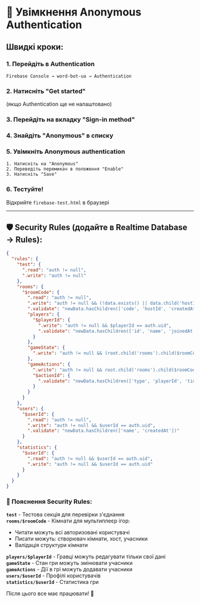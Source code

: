 # 🔐 Увімкнення Anonymous Authentication

## Швидкі кроки:

### 1. Перейдіть в Authentication
```
Firebase Console → word-bot-ua → Authentication
```

### 2. Натисніть "Get started"
(якщо Authentication ще не налаштовано)

### 3. Перейдіть на вкладку "Sign-in method"

### 4. Знайдіть "Anonymous" в списку

### 5. Увімкніть Anonymous authentication
```
1. Натисніть на "Anonymous"
2. Переведіть перемикач в положення "Enable"
3. Натисніть "Save"
```

### 6. Тестуйте!
Відкрийте `firebase-test.html` в браузері

---

## 🛡️ Security Rules (додайте в Realtime Database → Rules):

```json
{
  "rules": {
    "test": {
      ".read": "auth != null",
      ".write": "auth != null"
    },
    "rooms": {
      "$roomCode": {
        ".read": "auth != null",
        ".write": "auth != null && (!data.exists() || data.child('hostId').val() == auth.uid || data.child('players').child(auth.uid).exists())",
        ".validate": "newData.hasChildren(['code', 'hostId', 'createdAt', 'settings', 'gameState', 'players'])",
        "players": {
          "$playerId": {
            ".write": "auth != null && $playerId == auth.uid",
            ".validate": "newData.hasChildren(['id', 'name', 'joinedAt', 'lastSeen', 'status'])"
          }
        },
        "gameState": {
          ".write": "auth != null && (root.child('rooms').child($roomCode).child('hostId').val() == auth.uid || root.child('rooms').child($roomCode).child('players').child(auth.uid).exists())"
        },
        "gameActions": {
          ".write": "auth != null && root.child('rooms').child($roomCode).child('players').child(auth.uid).exists()",
          "$actionId": {
            ".validate": "newData.hasChildren(['type', 'playerId', 'timestamp']) && newData.child('playerId').val() == auth.uid"
          }
        }
      }
    },
    "users": {
      "$userId": {
        ".read": "auth != null",
        ".write": "auth != null && $userId == auth.uid",
        ".validate": "newData.hasChildren(['name', 'createdAt'])"
      }
    },
    "statistics": {
      "$userId": {
        ".read": "auth != null && $userId == auth.uid",
        ".write": "auth != null && $userId == auth.uid"
      }
    }
  }
}
```

### 📝 Пояснення Security Rules:

**`test`** - Тестова секція для перевірки з'єднання  
**`rooms/$roomCode`** - Кімнати для мультиплеєр ігор:
- Читати можуть всі авторизовані користувачі
- Писати можуть: створювач кімнати, хост, учасники
- Валідація структури кімнати

**`players/$playerId`** - Гравці можуть редагувати тільки свої дані  
**`gameState`** - Стан гри можуть змінювати учасники  
**`gameActions`** - Дії в грі можуть додавати учасники  
**`users/$userId`** - Профілі користувачів  
**`statistics/$userId`** - Статистика гри  

Після цього все має працювати! 🎉
